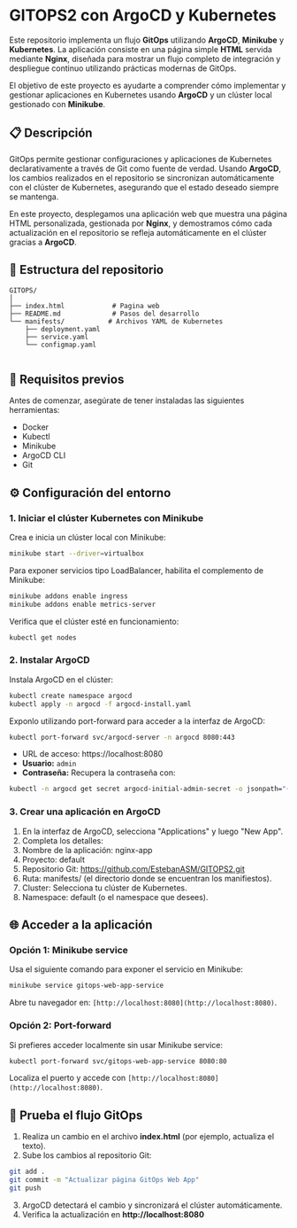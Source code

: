 #  GITOPS2 con ArgoCD y Kubernetes


Este repositorio implementa un flujo **GitOps** utilizando **ArgoCD**, **Minikube** y **Kubernetes**. La aplicación consiste en una página simple **HTML** servida mediante **Nginx**, diseñada para mostrar un flujo completo de integración y despliegue continuo utilizando prácticas modernas de GitOps.

El objetivo de este proyecto es ayudarte a comprender cómo implementar y gestionar aplicaciones en Kubernetes usando **ArgoCD** y un clúster local gestionado con **Minikube**.

## 📋 Descripción

GitOps permite gestionar configuraciones y aplicaciones de Kubernetes declarativamente a través de Git como fuente de verdad. Usando **ArgoCD**, los cambios realizados en el repositorio se sincronizan automáticamente con el clúster de Kubernetes, asegurando que el estado deseado siempre se mantenga.

En este proyecto, desplegamos una aplicación web que muestra una página HTML personalizada, gestionada por **Nginx**, y demostramos cómo cada actualización en el repositorio se refleja automáticamente en el clúster gracias a **ArgoCD**.


## 📂 Estructura del repositorio

```plaintext
GITOPS/
│
├── index.html            # Pagina web
├── README.md             # Pasos del desarrollo
└── manifests/           # Archivos YAML de Kubernetes
    ├── deployment.yaml
    ├── service.yaml
    └── configmap.yaml


```

## 🎯 Requisitos previos

Antes de comenzar, asegúrate de tener instaladas las siguientes herramientas:

- Docker
- Kubectl
- Minikube
- ArgoCD CLI
- Git

## ⚙️ Configuración del entorno

### 1. Iniciar el clúster Kubernetes con Minikube

Crea e inicia un clúster local con Minikube:

```bash
minikube start --driver=virtualbox

```

Para exponer servicios tipo LoadBalancer, habilita el complemento de Minikube:

```bash
minikube addons enable ingress
minikube addons enable metrics-server

```

Verifica que el clúster esté en funcionamiento:

```bash
kubectl get nodes

```

### 2. Instalar ArgoCD

Instala ArgoCD en el clúster:

```bash
kubectl create namespace argocd
kubectl apply -n argocd -f argocd-install.yaml
```

Exponlo utilizando port-forward para acceder a la interfaz de ArgoCD:

```bash
kubectl port-forward svc/argocd-server -n argocd 8080:443
```

- URL de acceso: https://localhost:8080
- **Usuario:** `admin`
- **Contraseña:** Recupera la contraseña con:

```bash
kubectl -n argocd get secret argocd-initial-admin-secret -o jsonpath="{.data.password}" | base64 -d
```

### 3. Crear una aplicación en  ArgoCD

1. En la interfaz de ArgoCD, selecciona "Applications" y luego "New App".
2. Completa los detalles:
3. Nombre de la aplicación: nginx-app
4. Proyecto: default
5. Repositorio Git: https://github.com/EstebanASM/GITOPS2.git
7. Ruta: manifests/ (el directorio donde se encuentran los manifiestos).
8. Cluster: Selecciona tu clúster de Kubernetes.
9. Namespace: default (o el namespace que desees).

## 🌐 Acceder a la aplicación

### Opción 1: Minikube service

Usa el siguiente comando para exponer el servicio en Minikube:

```bash
minikube service gitops-web-app-service

```

Abre tu navegador en: `[http://localhost:8080](http://localhost:8080)`.

### Opción 2: Port-forward

Si prefieres acceder localmente sin usar Minikube service:

```bash
kubectl port-forward svc/gitops-web-app-service 8080:80

```

Localiza el puerto y accede con `[http://localhost:8080](http://localhost:8080)`.

## 🧪 Prueba el flujo GitOps

1. Realiza un cambio en el archivo **index.html** (por ejemplo, actualiza el texto).
2. Sube los cambios al repositorio Git:

```bash
git add .
git commit -m "Actualizar página GitOps Web App"
git push

```

3. ArgoCD detectará el cambio y sincronizará el clúster automáticamente.
4. Verifica la actualización en **http://localhost:8080**
